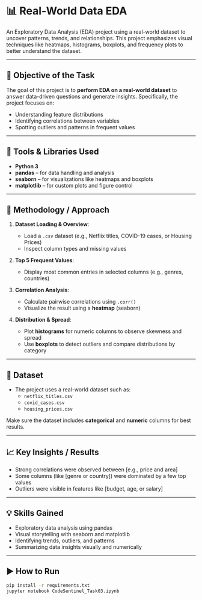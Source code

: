 # 📊 Real-World Data EDA

An Exploratory Data Analysis (EDA) project using a real-world dataset to uncover patterns, trends, and relationships. This project emphasizes visual techniques like heatmaps, histograms, boxplots, and frequency plots to better understand the dataset.

---

## 🎯 Objective of the Task

The goal of this project is to **perform EDA on a real-world dataset** to answer data-driven questions and generate insights. Specifically, the project focuses on:
- Understanding feature distributions
- Identifying correlations between variables
- Spotting outliers and patterns in frequent values

---

## 🧰 Tools & Libraries Used

- **Python 3**
- **pandas** – for data handling and analysis
- **seaborn** – for visualizations like heatmaps and boxplots
- **matplotlib** – for custom plots and figure control

---

## 🧪 Methodology / Approach

1. **Dataset Loading & Overview**:
   - Load a `.csv` dataset (e.g., Netflix titles, COVID-19 cases, or Housing Prices)
   - Inspect column types and missing values

2. **Top 5 Frequent Values**:
   - Display most common entries in selected columns (e.g., genres, countries)

3. **Correlation Analysis**:
   - Calculate pairwise correlations using `.corr()`
   - Visualize the result using a **heatmap** (seaborn)

4. **Distribution & Spread**:
   - Plot **histograms** for numeric columns to observe skewness and spread
   - Use **boxplots** to detect outliers and compare distributions by category

---

## 📁 Dataset

- The project uses a real-world dataset such as:
  - `netflix_titles.csv`
  - `covid_cases.csv`
  - `housing_prices.csv`

Make sure the dataset includes **categorical** and **numeric** columns for best results.

---

## 📈 Key Insights / Results

- Strong correlations were observed between [e.g., price and area]
- Some columns (like [genre or country]) were dominated by a few top values
- Outliers were visible in features like [budget, age, or salary]

---

## 💡 Skills Gained

- Exploratory data analysis using pandas
- Visual storytelling with seaborn and matplotlib
- Identifying trends, outliers, and patterns
- Summarizing data insights visually and numerically

---

## ▶️ How to Run

```bash
pip install -r requirements.txt
jupyter notebook CodeSentinel_Task03.ipynb
